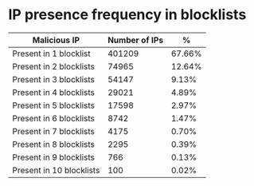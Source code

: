 # IP presence frequency in blocklists
| Malicious IP | Number of IPs | % |
|----|----|----|
| Present in 1 blocklist | 401209 | 67.66% |
| Present in 2 blocklists | 74965 | 12.64% |
| Present in 3 blocklists | 54147 | 9.13% |
| Present in 4 blocklists | 29021 | 4.89% |
| Present in 5 blocklists | 17598 | 2.97% |
| Present in 6 blocklists | 8742 | 1.47% |
| Present in 7 blocklists | 4175 | 0.70% |
| Present in 8 blocklists | 2295 | 0.39% |
| Present in 9 blocklists | 766 | 0.13% |
| Present in 10 blocklists | 100 | 0.02% |

